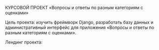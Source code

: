 ﻿КУРСОВОЙ ПРОЕКТ «Вопросы и ответы по разным категориям с оценками»
  
  Цель проекта: изучить фреймворк Django, разработать базу данных и административный интерфейс для приложения «Вопросы и ответы по разным категориям с оценками».
  
  Лендинг проекта: 
